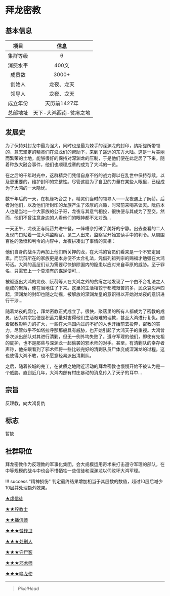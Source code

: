 # 拜龙密教

## 基本信息

项目|信息
:--:|:--:
集群等级|6
消费水平|400文
成员数|3000+
创始人|龙夜、龙天
领导人|龙夜、龙天
成立年份|天历前1427年
总部地址|天下-大鸿西南-贫瘠之地

## 发展史

为了保持对封龙中最为强大，同时也是最为棘手的深渊龙的封印，纳斯缇所带领的，意志坚定的精灵们在浪龙们的帮助下，来到了遥远的东方大陆。这是一片美丽而繁荣的土地，能够很好的保持对深渊龙的压制，于是他们便在此定居了下来。随着种族大融合事件，他们也顺理成章的成为了大鸿的一员。

在之后的千年时光中，这群精灵们凭借自身不俗的战力得以在乱世中保持存续，以及更重要的，维护封印的完整性。尽管这股为了自卫的力量在某些人眼里，已经成为了大鸿的一大隐忧。

数千年后的一天，在机缘巧合之下，精灵们当时的领导人——龙夜遇上了阮葕。后者对他们，以及他们所封印的龙族产生了浓厚的兴趣，时常前来喝茶谈天。阮葕本人也是当地一个大家族的公子哥，龙夜与其意气相投，很快便与其成为了至交。然而，他们不曾注意身边的人看他们的眼神都不太对劲...

一天正午，龙夜正与阮葕共进午餐，一阵嘈杂打破了美好的宁静。出去查看的二人发现门口站着一位大鸿监察官。见二人出来，监察官开始宣读手中的判令。从周围百姓的激愤和判令的内容中，龙夜拼凑出了事情的真相：

他们自身的战斗力再加上他们所关押的龙，在大鸿的官员们看来是一个不安定因素。而阮葕所在的家族更是本身便不太合礼法，凭借列祖列宗的赐福才勉强在大鸿苟活。大鸿的高层们认为需要尽快排除国内的隐患以应对来自草原的威胁。至于罪名，只需安上一个莫须有的谋逆便可...

被驱逐出大鸿的龙夜、阮葕等人在大鸿之外的贫瘠之地发现了一个由不合礼法之人组成的聚落，便在当地住了下来。这里的生活相较于都城艰苦的多，民众哀怨声四起，深渊龙的封印也随之动摇，被解放的深渊龙皇的意识得以开始对龙夜的意识进行干涉...

随着龙夜的腐化，拜龙密教正式成立了。很快，聚落里的所有人都成为了密教的成员，因为其宗旨便是积蓄力量对害得他们生活艰难的理教，甚至大鸿进行复仇。随着密教影响力的扩大，一些在大鸿国内过的不好的人也开始前去投奔，密教的实力，尽管似乎不如塔拉呼那那般具有威胁，也开始引起了大鸿天子的重视。大鸿曾多次派出部队对其进行清剿，但无一例外均失败了。遵守军理的他们，即使有先祖的庇护，也不是那些与深渊龙一起偷袭的邪术师的对手。甚至，有清剿队的幸存者声称，他亲眼看到了邪术师将一些比较完好的清剿队员尸体变成深渊龙的过程。这也使得大鸿不敢，也不愿意轻易派出清剿队。

之后，随着长城的完工，在贫瘠之地附近活动的拜龙密教也慢慢开始不被认为是一个威胁。直到近几年，大鸿内部有村庄暴动的消息传入了天子的耳中...

## 宗旨

反理教，向大鸿复仇

## 标志

暂缺

## 社群职位

拜龙密教作为反理教的军事化集团，会大规模运用奇术来打击遵守军理的部队，在中等规模的战斗中也会不惜牺牲一些信徒和深渊龙以伺败坏大鸿军理。

!!! success "精神损伤"
    判定最终结果增加相当于其层数的数值，超过10层后减少10层并处理额外效果。

<a href="../devotedcultist" target="_blank">★虔信徒</a>

<a href="../grimnarchclergy" target="_blank">★★狞教士</a>

<a href="../faithspreader" target="_blank">★★播信师</a>

<a href="../bladecorroder" target="_blank">★★★蚀锋卫</a>

<a href="../executioner" target="_blank">★★★处刑人</a>

<a href="../bodykeeper" target="_blank">★★★守尸客</a>

<a href="../cultwizard" target="_blank">★★★邪术师</a>

<a href="../dragonsummoner" target="_blank">★★★唤龙使</a>

---

> *PixelHead*